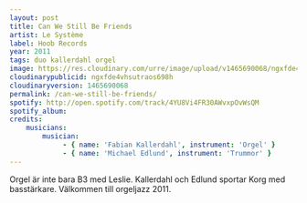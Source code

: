 ```yaml
---
layout: post
title: Can We Still Be Friends
artist: Le Système
label: Hoob Records
year: 2011
tags: duo kallerdahl orgel
image: https://res.cloudinary.com/urre/image/upload/v1465690068/ngxfde4vhsutraos698h.jpg
cloudinarypublicid: ngxfde4vhsutraos698h
cloudinaryversion: 1465690068
permalink: /can-we-still-be-friends/
spotify: http://open.spotify.com/track/4YU8Vi4FR30AWvxpOvWsQM
spotify_album: 
credits:
    musicians:
        musician:
             - { name: 'Fabian Kallerdahl', instrument: 'Orgel' }
             - { name: 'Michael Edlund', instrument: 'Trummor' }
---
```


Orgel är inte bara B3 med Leslie. Kallerdahl och Edlund sportar Korg med basstärkare. Välkommen till orgeljazz 2011.